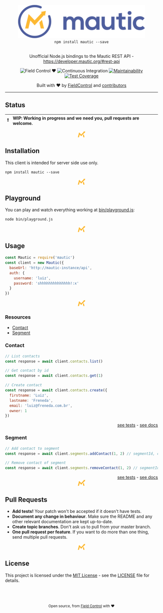 <div align="center">
  <a target="_blank" href="https://developers.contaazul.com/"><img src=".github/static/logo.png" alt="Mautic logo" height="109px"></a>
  <div><code>npm install mautic --save</code></div>
  <br>
  <p>
    Unofficial Node.js bindings to the Mautic REST API - <a target="_blank" href="https://developer.mautic.org/#rest-api">https://developer.mautic.org/#rest-api</a>
  </p>
  <p>

![Field Control ♥](https://img.shields.io/badge/Field%20Control-%20%20%20%20%20%20♥-blue.svg)
![Continuous Integration](https://github.com/FieldControl/mautic/workflows/Continuous%20Integration/badge.svg)
[![Maintainability](https://api.codeclimate.com/v1/badges/bcbbb6e8ef15e7d3be27/maintainability)](https://codeclimate.com/github/FieldControl/mautic/maintainability)
[![Test Coverage](https://api.codeclimate.com/v1/badges/bcbbb6e8ef15e7d3be27/test_coverage)](https://codeclimate.com/github/FieldControl/mautic/test_coverage)

  </p>
  <p>
    Built with ❤︎ by 
      <a href="https://github.com/FieldControl">FieldControl</a> and
      <a href="https://github.com/FieldControl/mautic/graphs/contributors">contributors</a>
  </p>
</div>

---

## Status

:exclamation: | WIP: Working in progress and we need you, pull requests are welcome.
---: | :---

<div align="center">
  <img height="20px" src=".github/static/separator.png"/>
</div>

## Installation

This client is intended for server side use only.

```
npm install mautic --save
```

<div align="center">
  <img height="20px" src=".github/static/separator.png"/>
</div>

## Playground

You can play and watch everything working at [bin/playground.js](https://github.com/FieldControl/mautic/blob/master/bin/playground.js):

```bash
node bin/playground.js
```

<div align="center">
  <img height="20px" src=".github/static/separator.png"/>
</div>

## Usage

```js
const Mautic = require('mautic')
const client = new Mautic({
  baseUrl: 'http://mautic-instance/api',
  auth: {
    username: 'luiz',
    password: 'shhhhhhhhhhhhhh!:x'
  }
})
```

<div align="center">
  <img height="20px" src=".github/static/separator.png"/>
</div>


### Resources
- [Contact](#contact)
- [Segment](#segment)

### Contact

```js
// List contacts
const response = await client.contacts.list()
```

```js
// Get contact by id
const response = await client.contacts.get(1) 
```

```js
// Create contact
const response = await client.contacts.create({
  firstname: 'Luiz',
  lastname: 'Freneda',
  email: 'luiz@freneda.com.br',
  owner: 1
})
```

<div align="right">
  <a href="https://github.com/FieldControl/mautic/blob/master/test/resources/contacts.spec.js" target="_blank">see tests</a> - <a href="https://developer.mautic.org/#contacts" target="_blank">see docs</a>
</div>

### Segment

```js
// Add contact to segment
const response = await client.segments.addContact(1, 2) // segmentId, contactId
```

```js
// Remove contact of segment
const response = await client.segments.removeContact(1, 2) // segmentId, contactId
```

<div align="right">
  <a href="https://github.com/FieldControl/mautic/blob/master/test/resources/segments.spec.js" target="_blank">see tests</a> - <a href="https://developer.mautic.org/#segments" target="_blank">see docs</a>
</div>

<div align="center">
  <img height="20px" src=".github/static/separator.png"/>
</div>

## Pull Requests

- **Add tests!** Your patch won't be accepted if it doesn't have tests.
- **Document any change in behaviour**. Make sure the README and any other
  relevant documentation are kept up-to-date.
- **Create topic branches**. Don't ask us to pull from your master branch.
- **One pull request per feature**. If you want to do more than one thing, send
  multiple pull requests.

<div align="center">
  <img height="20px" src=".github/static/separator.png"/>
</div>

## License

This project is licensed under the [MIT License](https://opensource.org/licenses/MIT) - see the [LICENSE](LICENSE) file for details.

<div align="center">
  <br/>
  <br/>
</div>

<div align="center">
  <p>
    <sub>
      Open source, from <a href="https://instagram.com/fieldcontrolapp" target="_blank">Field Control</a> with ❤
    </sub>
  </p> 
</div>